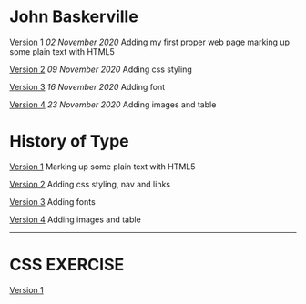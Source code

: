 John Baskerville
================
[Version 1](https://caragreene.github.io/john-baskerville/john_baskerville.html)
*02 November 2020*
Adding my first proper web page marking up some plain text with HTML5

[Version 2](https://caragreene.github.io/john-baskerville/john_baskerville-version2.html)
*09 November 2020*
Adding css styling

[Version 3](https://caragreene.github.io/john-baskerville/john_baskerville_version_three.html)
*16 November 2020*
Adding font

[Version 4](https://caragreene.github.io/john-baskerville/john_baskerville_version_4.html)
*23 November 2020*
Adding images and table


History of Type
===============
[Version 1](https://caragreene.github.io/john-baskerville/history-one.html)
Marking up some plain text with HTML5

[Version 2](https://caragreene.github.io/john-baskerville/john_baskerville/history-two.html)
Adding css styling, nav and links

[Version 3](https://caragreene.github.io/john-baskerville/john_baskerville/history-three.html)
Adding fonts

[Version 4](https://caragreene.github.io/john-baskerville/john_baskerville/history-four.html)
Adding images and table

-----------
CSS EXERCISE
=============
[Version 1](https://caragreene.github.io/john-baskerville/version1-font.html)
